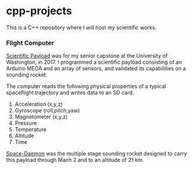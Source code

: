 # cpp-projects
This is a C++ repository where I will host my scientific works.

### Flight Computer

[Scientific Payload](https://github.com/nwoodr94/cpp-projects/blob/master/scientific-payload.cpp) was for my senior capstone at the University of Washington, in 2017. I programmed a scientific payload consisting of an Arduino MEGA and an array of sensors, and validated its capabilities on a sounding rocket.

The computer reads the following physical properties of a typical spaceflight trajectory and writes data to an SD card.

1. Acceleration (x,y,z)
2. Gyroscope (roll,pitch,yaw)
3. Magnetometer (x,y,z)
5. Pressure
6. Temperature
7. Altitude
8. Time


[Space-Daemon](https://github.com/nwoodr94/cpp-projects/blob/master/space-daemon.png) was the multiple stage sounding rocket designed to carry this payload through Mach 2 and to an altitude of 21 km.
